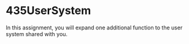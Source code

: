 # 435UserSystem
In this assignment, you will expand one additional function to the user system shared with you. 
